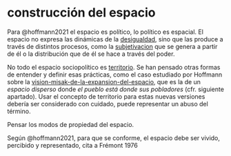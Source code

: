 # construcción del espacio

Para @hoffmann2021 el espacio es político, lo político es espacial. El espacio no expresa las dinámicas de la [desigualdad](desigualdad.md), sino que las produce a través de distintos procesos, como la [subjetivacion](subjetivacion.md) que se genera a partir de él o la distribución que de él se hace a través del poder.

No todo el espacio sociopolítico es [territorio](territorio.md). Se han pensado otras formas de entender y definir esas prácticas, como el caso estudiado por Hoffmann sobre la [vision-misak-de-la-expansion-del-espacio](vision-misak-de-la-expansion-del-espacio.md), que es la de un *espacio disperso* donde *el pueblo está donde sus pobladores* (cfr. siguiente apartado). Usar el concepto de territorio para estas nuevas versiones debería ser considerado con cuidado, puede representar un abuso del término.

Pensar los modos de propiedad del espacio.

Según @hoffmann2021, para que se conforme, el espacio debe ser vivido, percibido y representado, cita a Frémont 1976
